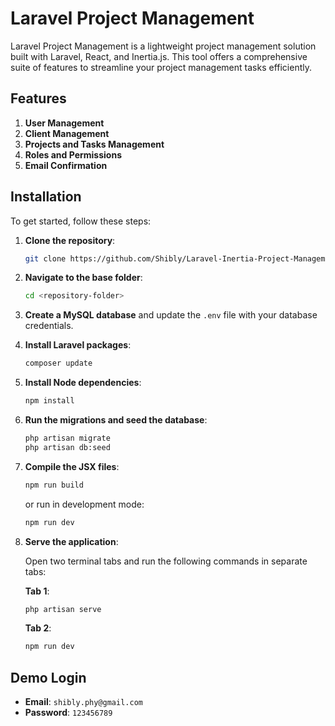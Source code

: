 # Laravel Project Management

Laravel Project Management is a lightweight project management solution built with Laravel, React, and Inertia.js. This tool offers a comprehensive suite of features to streamline your project management tasks efficiently.

## Features

1. **User Management**
2. **Client Management**
3. **Projects and Tasks Management**
4. **Roles and Permissions**
5. **Email Confirmation**

## Installation

To get started, follow these steps:

1. **Clone the repository**:

    ```bash
    git clone https://github.com/Shibly/Laravel-Inertia-Project-Management.git
    ```

2. **Navigate to the base folder**:

    ```bash
    cd <repository-folder>
    ```

3. **Create a MySQL database** and update the `.env` file with your database credentials.

4. **Install Laravel packages**:

    ```bash
    composer update
    ```

5. **Install Node dependencies**:

    ```bash
    npm install
    ```

6. **Run the migrations and seed the database**:

    ```bash
    php artisan migrate
    php artisan db:seed
    ```

7. **Compile the JSX files**:

    ```bash
    npm run build
    ```

   or run in development mode:

    ```bash
    npm run dev
    ```

8. **Serve the application**:

   Open two terminal tabs and run the following commands in separate tabs:

   **Tab 1**:

    ```bash
    php artisan serve
    ```

   **Tab 2**:

    ```bash
    npm run dev
    ```

## Demo Login

- **Email**: `shibly.phy@gmail.com`
- **Password**: `123456789`
